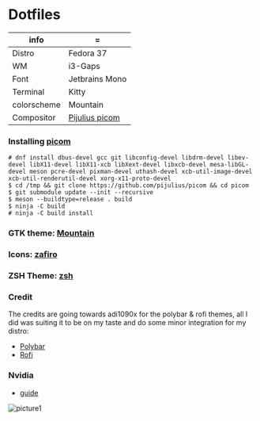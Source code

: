 # Dotfiles


| info  | = |
| ------------- | ------------- |
| Distro | Fedora 37 |
| WM | i3-Gaps |
| Font | Jetbrains Mono |
| Terminal | Kitty |
| colorscheme | Mountain | Paradise |
| Compositor |  [Pijulius picom](https://github.com/pijulius/picom) |


### Installing [picom](https://github.com/pijulius/picom)

```
# dnf install dbus-devel gcc git libconfig-devel libdrm-devel libev-devel libX11-devel libX11-xcb libXext-devel libxcb-devel mesa-libGL-devel meson pcre-devel pixman-devel uthash-devel xcb-util-image-devel xcb-util-renderutil-devel xorg-x11-proto-devel
$ cd /tmp && git clone https://github.com/pijulius/picom && cd picom
$ git submodule update --init --recursive
$ meson --buildtype=release . build
$ ninja -C build
# ninja -C build install
```

### GTK theme: [Mountain](https://github.com/mountain-theme/Mountain/)
              
### Icons: [zafiro](https://github.com/zayronxio/Zafiro-icons/releases)

### ZSH Theme: [zsh](https://github.com/pranaya2005/dotfiles)

### Credit
The credits are going towards adi1090x for the polybar & rofi themes, all I did was suiting it to be on my taste and do some minor integration for my distro:

* [Polybar](https://github.com/adi1090x/polybar-themes)
* [Rofi](https://github.com/adi1090x/rofi)

### Nvidia
* [guide](https://docs.fedoraproject.org/en-US/quick-docs/how-to-set-nvidia-as-primary-gpu-on-optimus-based-laptops/)

![picture1](https://user-images.githubusercontent.com/92778316/209409474-0c4b9612-efd0-4e48-9507-0af713f7b3db.png)
